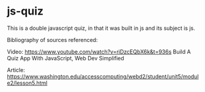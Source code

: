 # js-quiz

This is a double javascript quiz, in that it was built in js and its subject is js. 

Bibliography of sources referenced:

Video: https://www.youtube.com/watch?v=riDzcEQbX6k&t=936s Build A Quiz App With JavaScript, Web Dev Simplified 

Article: https://www.washington.edu/accesscomputing/webd2/student/unit5/module2/lesson5.html
